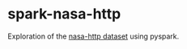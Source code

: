 # spark-nasa-http

Exploration of the [nasa-http dataset](http://ita.ee.lbl.gov/html/contrib/NASA-HTTP.html) using pyspark.
